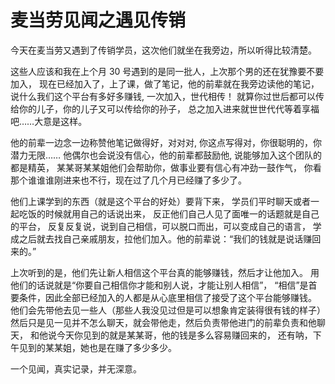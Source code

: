 # 麦当劳见闻之遇见传销

今天在麦当劳又遇到了传销学员，这次他们就坐在我旁边，所以听得比较清楚。

这些人应该和我在上个月 30 号遇到的是同一批人，上次那个男的还在犹豫要不要加入，
现在已经加入了，上了课，做了笔记，他的前辈就在我旁边读他的笔记，
说什么我们这个平台有多好多赚钱, 一次加入，世代相传！
就算你过世后都可以传给你的儿子，你的儿子又可以传给你的孙子，
总之加入进来就世世代代等着享福吧……大意是这样。

他的前辈一边念一边称赞他笔记做得好，对对对, 你这点写得对，你很聪明的，你潜力无限……
他偶尔也会说没有信心，他的前辈都鼓励他, 说能够加入这个团队的都是精英，
某某哥某某姐他们会帮助你，做事业要有信心有冲劲一鼓作气，
你看那个谁谁谁刚进来也不行，现在过了几个月已经赚了多少了。

他们上课学到的东西（就是这个平台的好处）要背下来，
学员们平时聊天或者一起吃饭的时候就用自己的话说出来，
反正他们自己人见了面唯一的话题就是自己的平台，
反复反复说，说到自己相信，可以脱口而出，可以变成自己的语言，
学成之后就去找自己亲戚朋友，拉他们加入。他的前辈说：“我们的钱就是说话赚回来的。”

上次听到的是，他们先让新人相信这个平台真的能够赚钱，然后才让他加入。
用他们的话说就是“你要自己相信你才能和别人说，才能让别人相信”，
“相信”是首要条件，因此全部已经加入的人都是从心底里相信了接受了这个平台能够赚钱。
他们会先带他去见一些人（那些人我没见过但是可以想象肯定装得很有钱的样子）
然后只是见一见并不怎么聊天，就会带他走，然后负责带他进门的前辈负责和他聊天，
和他说今天你见到的就是某某哥，他的钱是多么容易赚回来的，
还有呐，下午见到的某某姐，她也是在赚了多少多少。

一个见闻，真实记录，并无深意。
